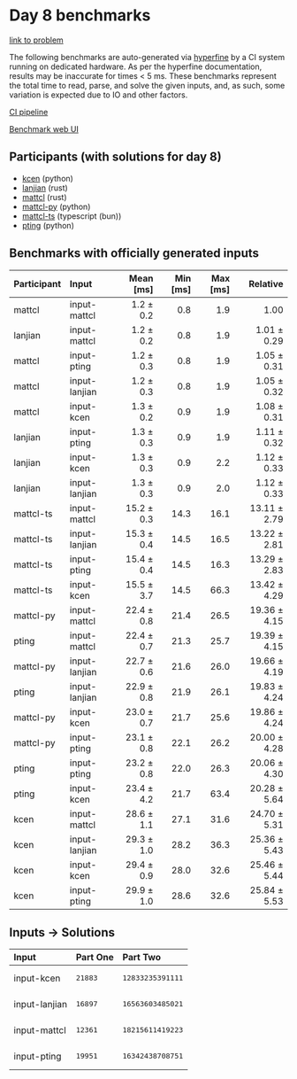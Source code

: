 # Day 8 benchmarks

[link to problem](https://adventofcode.com/2023/day/8)

The following benchmarks are auto-generated via
[hyperfine](https://github.com/sharkdp/hyperfine) by a CI system running on
dedicated hardware. As per the hyperfine documentation, results may be
inaccurate for times < 5 ms. These benchmarks represent the total time to read,
parse, and solve the given inputs, and, as such, some variation is expected due
to IO and other factors.

[CI pipeline](http://ci.papercode.net:8080/teams/main/pipelines/aoc2023)

[Benchmark web UI](https://aoc.ancalagon.black)


## Participants (with solutions for day 8)

- [kcen](https://github.com/kcen/aoc2023) (python)
- [lanjian](https://github.com/lanjian/aoc-2023) (rust)
- [mattcl](https://github.com/mattcl/aoc2023) (rust)
- [mattcl-py](https://github.com/mattcl/aoc2023-py) (python)
- [mattcl-ts](https://github.com/mattcl/aoc2023-js) (typescript (bun))
- [pting](https://github.com/pting/aoc2023) (python)


## Benchmarks with officially generated inputs

| Participant | Input | Mean [ms] | Min [ms] | Max [ms] | Relative |
|:---|:---|---:|---:|---:|---:|
| mattcl | input-mattcl | 1.2 ± 0.2 | 0.8 | 1.9 | 1.00 |
| lanjian | input-mattcl | 1.2 ± 0.2 | 0.8 | 1.9 | 1.01 ± 0.29 |
| mattcl | input-pting | 1.2 ± 0.3 | 0.8 | 1.9 | 1.05 ± 0.31 |
| mattcl | input-lanjian | 1.2 ± 0.3 | 0.8 | 1.9 | 1.05 ± 0.32 |
| mattcl | input-kcen | 1.3 ± 0.2 | 0.9 | 1.9 | 1.08 ± 0.31 |
| lanjian | input-pting | 1.3 ± 0.3 | 0.9 | 1.9 | 1.11 ± 0.32 |
| lanjian | input-kcen | 1.3 ± 0.3 | 0.9 | 2.2 | 1.12 ± 0.33 |
| lanjian | input-lanjian | 1.3 ± 0.3 | 0.9 | 2.0 | 1.12 ± 0.33 |
| mattcl-ts | input-mattcl | 15.2 ± 0.3 | 14.3 | 16.1 | 13.11 ± 2.79 |
| mattcl-ts | input-lanjian | 15.3 ± 0.4 | 14.5 | 16.5 | 13.22 ± 2.81 |
| mattcl-ts | input-pting | 15.4 ± 0.4 | 14.5 | 16.3 | 13.29 ± 2.83 |
| mattcl-ts | input-kcen | 15.5 ± 3.7 | 14.5 | 66.3 | 13.42 ± 4.29 |
| mattcl-py | input-mattcl | 22.4 ± 0.8 | 21.4 | 26.5 | 19.36 ± 4.15 |
| pting | input-mattcl | 22.4 ± 0.7 | 21.3 | 25.7 | 19.39 ± 4.15 |
| mattcl-py | input-lanjian | 22.7 ± 0.6 | 21.6 | 26.0 | 19.66 ± 4.19 |
| pting | input-lanjian | 22.9 ± 0.8 | 21.9 | 26.1 | 19.83 ± 4.24 |
| mattcl-py | input-kcen | 23.0 ± 0.7 | 21.7 | 25.6 | 19.86 ± 4.24 |
| mattcl-py | input-pting | 23.1 ± 0.8 | 22.1 | 26.2 | 20.00 ± 4.28 |
| pting | input-pting | 23.2 ± 0.8 | 22.0 | 26.3 | 20.06 ± 4.30 |
| pting | input-kcen | 23.4 ± 4.2 | 21.7 | 63.4 | 20.28 ± 5.64 |
| kcen | input-mattcl | 28.6 ± 1.1 | 27.1 | 31.6 | 24.70 ± 5.31 |
| kcen | input-lanjian | 29.3 ± 1.0 | 28.2 | 36.3 | 25.36 ± 5.43 |
| kcen | input-kcen | 29.4 ± 0.9 | 28.0 | 32.6 | 25.46 ± 5.44 |
| kcen | input-pting | 29.9 ± 1.0 | 28.6 | 32.6 | 25.84 ± 5.53 |


## Inputs -> Solutions

| Input | Part One | Part Two |
|:---|:---|:---|
|input-kcen|<pre>21883</pre>|<pre>12833235391111</pre>|
|input-lanjian|<pre>16897</pre>|<pre>16563603485021</pre>|
|input-mattcl|<pre>12361</pre>|<pre>18215611419223</pre>|
|input-pting|<pre>19951</pre>|<pre>16342438708751</pre>|